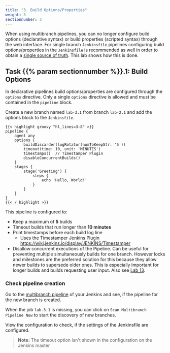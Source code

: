 ```yaml
---
title: "3. Build Options/Properties"
weight: 3
sectionnumber: 3
---
```


When using multibranch pipelines, you can no longer configure build options (declarative syntax)
or build properties (scripted syntax) through the web interface. For single branch ``Jenkinsfile``
pipelines configuring build options/properties in the ``Jenkinsfile`` is recommended as well in
order to obtain a [single source of truth](https://en.wikipedia.org/wiki/Single_source_of_truth).
This lab shows how this is done.


## Task {{% param sectionnumber %}}.1: Build Options

In declarative pipelines build options/properties are configured through the ``options`` directive.
Only a single ``options`` directive is allowed and must be contained in the ``pipeline`` block.

Create a new branch named ``lab-3.1`` from branch ``lab-2.1`` and add the options block to the ``Jenkinsfile``.

```
{{< highlight groovy "hl_lines=3-8" >}}
pipeline {
    agent any
    options {
        buildDiscarder(logRotator(numToKeepStr: '5'))
        timeout(time: 10, unit: 'MINUTES')
        timestamps()  // Timestamper Plugin
        disableConcurrentBuilds()
    }
    stages {
        stage('Greeting') {
            steps {
                echo 'Hello, World!'
            }
        }
    }
}
{{< / highlight >}}
```

This pipeline is configured to:

* Keep a maximum of **5** builds
* Timeout builds that run longer than **10 minutes**
* Print timestamps before each build log line
  * Uses the Timestamper Jenkins Plugin <https://wiki.jenkins.io/display/JENKINS/Timestamper>
* Disallow concurrent executions of the Pipeline. Can be useful for preventing multiple simultaneously builds for one branch. However locks and milestones are the preferred solution for this because they allow newer builds to supersede older ones. This is especially important for longer builds and builds requesting user input. Also see [Lab 13](../13_stages_locks_milestones/).


### Check pipeline creation

Go to the [multibranch pipeline](http://localhost:8080/job/techlab/) of your Jenkins and see, if the pipeline for the new branch is created.

When the job `lab-3.1` is missing, you can click on `Scan Multibranch Pipeline Now` to start the discovery of new branches.

View the configuration to check, if the settings of the Jenkinsfile are configured.

> **Note:** The timeout option isn't shown in the configuration on the Jenkins master
